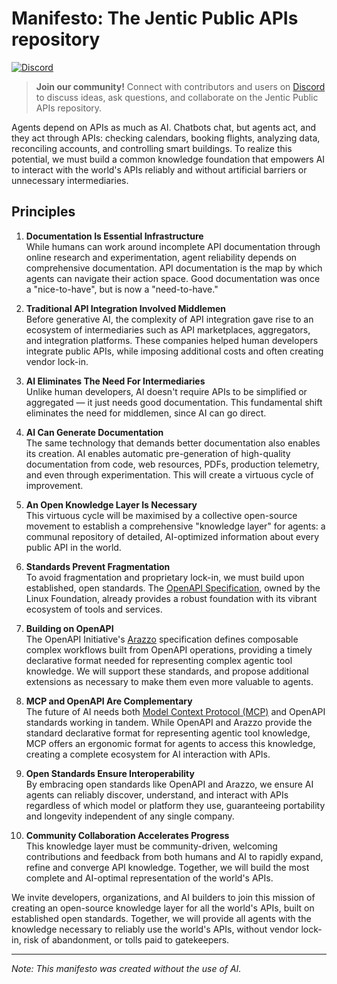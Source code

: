 # Manifesto: The Jentic Public APIs repository

[![Discord](https://img.shields.io/badge/JOIN%20OUR%20DISCORD-COMMUNITY-7289DA?style=plastic&logo=discord&logoColor=white)](https://discord.gg/yrxmDZWMqB)

> **Join our community!** Connect with contributors and users on [Discord](https://discord.gg/yrxmDZWMqB) to discuss ideas, ask questions, and collaborate on the Jentic Public APIs repository.

Agents depend on APIs as much as AI. Chatbots chat, but agents act, and they act through APIs: checking calendars, booking flights, analyzing data, reconciling accounts, and controlling smart buildings. To realize this potential, we must build a common knowledge foundation that empowers AI to interact with the world's APIs reliably and without artificial barriers or unnecessary intermediaries.

## Principles

1. **Documentation Is Essential Infrastructure**  
   While humans can work around incomplete API documentation through online research and experimentation, agent reliability depends on comprehensive documentation. API documentation is the map by which agents can navigate their action space. Good documentation was once a "nice-to-have", but is now a "need-to-have."

2. **Traditional API Integration Involved Middlemen**  
   Before generative AI, the complexity of API integration gave rise to an ecosystem of intermediaries such as API marketplaces, aggregators, and integration platforms. These companies helped human developers integrate public APIs, while imposing additional costs and often creating vendor lock-in.

3. **AI Eliminates The Need For Intermediaries**  
   Unlike human developers, AI doesn't require APIs to be simplified or aggregated — it just needs good documentation. This fundamental shift eliminates the need for middlemen, since AI can go direct.

4. **AI Can Generate Documentation**  
   The same technology that demands better documentation also enables its creation. AI enables automatic pre-generation of high-quality documentation from code, web resources, PDFs, production telemetry, and even through experimentation. This will create a virtuous cycle of improvement.

5. **An Open Knowledge Layer Is Necessary**  
   This virtuous cycle will be maximised by a collective open-source movement to establish a comprehensive "knowledge layer" for agents: a communal repository of detailed, AI-optimized information about every public API in the world.

6. **Standards Prevent Fragmentation**  
   To avoid fragmentation and proprietary lock-in, we must build upon established, open standards. The [OpenAPI Specification](https://www.openapis.org/), owned by the Linux Foundation, already provides a robust foundation with its vibrant ecosystem of tools and services.

7. **Building on OpenAPI**  
   The OpenAPI Initiative's [Arazzo](https://www.openapis.org/arazzo) specification defines composable complex workflows built from OpenAPI operations, providing a timely declarative format needed for representing complex agentic tool knowledge. We will support these standards, and propose additional extensions as necessary to make them even more valuable to agents.

8. **MCP and OpenAPI Are Complementary**  
   The future of AI needs both [Model Context Protocol (MCP)](https://docs.anthropic.com/en/docs/agents-and-tools/mcp) and OpenAPI standards working in tandem. While OpenAPI and Arazzo provide the standard declarative format for representing agentic tool knowledge, MCP offers an ergonomic format for agents to access this knowledge, creating a complete ecosystem for AI interaction with APIs.

9. **Open Standards Ensure Interoperability**  
   By embracing open standards like OpenAPI and Arazzo, we ensure AI agents can reliably discover, understand, and interact with APIs regardless of which model or platform they use, guaranteeing portability and longevity independent of any single company.

10. **Community Collaboration Accelerates Progress**  
    This knowledge layer must be community-driven, welcoming contributions and feedback from both humans and AI to rapidly expand, refine and converge API knowledge. Together, we will build the most complete and AI-optimal representation of the world's APIs.

We invite developers, organizations, and AI builders to join this mission of creating an open-source knowledge layer for all the world's APIs, built on established open standards. Together, we will provide all agents with the knowledge necessary to reliably use the world's APIs, without vendor lock-in, risk of abandonment, or tolls paid to gatekeepers.

---

*Note: This manifesto was created without the use of AI.*
